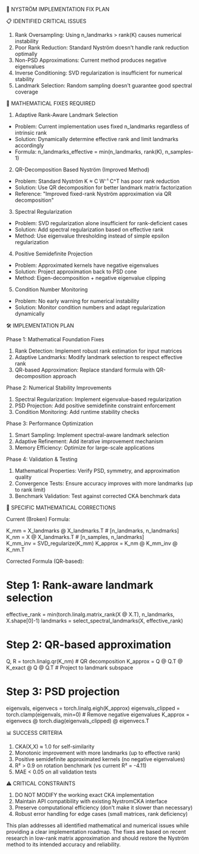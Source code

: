 🔧 NYSTRÖM IMPLEMENTATION FIX PLAN

  📋 IDENTIFIED CRITICAL ISSUES

  1. Rank Oversampling: Using n_landmarks > rank(K) causes numerical instability
  2. Poor Rank Reduction: Standard Nyström doesn't handle rank reduction optimally
  3. Non-PSD Approximations: Current method produces negative eigenvalues
  4. Inverse Conditioning: SVD regularization is insufficient for numerical stability
  5. Landmark Selection: Random sampling doesn't guarantee good spectral coverage

  🎯 MATHEMATICAL FIXES REQUIRED

  1. Adaptive Rank-Aware Landmark Selection

  - Problem: Current implementation uses fixed n_landmarks regardless of intrinsic rank
  - Solution: Dynamically determine effective rank and limit landmarks accordingly
  - Formula: n_landmarks_effective = min(n_landmarks, rank(K), n_samples-1)

  2. QR-Decomposition Based Nyström (Improved Method)

  - Problem: Standard Nyström K ≈ C W⁻¹ C^T has poor rank reduction
  - Solution: Use QR decomposition for better landmark matrix factorization
  - Reference: "Improved fixed-rank Nyström approximation via QR decomposition"

  3. Spectral Regularization

  - Problem: SVD regularization alone insufficient for rank-deficient cases
  - Solution: Add spectral regularization based on effective rank
  - Method: Use eigenvalue thresholding instead of simple epsilon regularization

  4. Positive Semidefinite Projection

  - Problem: Approximated kernels have negative eigenvalues
  - Solution: Project approximation back to PSD cone
  - Method: Eigen-decomposition + negative eigenvalue clipping

  5. Condition Number Monitoring

  - Problem: No early warning for numerical instability
  - Solution: Monitor condition numbers and adapt regularization dynamically

  🛠️ IMPLEMENTATION PLAN

  Phase 1: Mathematical Foundation Fixes

  1. Rank Detection: Implement robust rank estimation for input matrices
  2. Adaptive Landmarks: Modify landmark selection to respect effective rank
  3. QR-based Approximation: Replace standard formula with QR-decomposition approach

  Phase 2: Numerical Stability Improvements

  1. Spectral Regularization: Implement eigenvalue-based regularization
  2. PSD Projection: Add positive semidefinite constraint enforcement
  3. Condition Monitoring: Add runtime stability checks

  Phase 3: Performance Optimization

  1. Smart Sampling: Implement spectral-aware landmark selection
  2. Adaptive Refinement: Add iterative improvement mechanism
  3. Memory Efficiency: Optimize for large-scale applications

  Phase 4: Validation & Testing

  1. Mathematical Properties: Verify PSD, symmetry, and approximation quality
  2. Convergence Tests: Ensure accuracy improves with more landmarks (up to rank limit)
  3. Benchmark Validation: Test against corrected CKA benchmark data

  🔬 SPECIFIC MATHEMATICAL CORRECTIONS

  Current (Broken) Formula:

  K_mm = X_landmarks @ X_landmarks.T  # [n_landmarks, n_landmarks]
  K_nm = X @ X_landmarks.T            # [n_samples, n_landmarks]  
  K_mm_inv = SVD_regularize(K_mm)
  K_approx = K_nm @ K_mm_inv @ K_nm.T

  Corrected Formula (QR-based):

  # Step 1: Rank-aware landmark selection
  effective_rank = min(torch.linalg.matrix_rank(X @ X.T), n_landmarks, X.shape[0]-1)
  landmarks = select_spectral_landmarks(X, effective_rank)

  # Step 2: QR-based approximation
  Q, R = torch.linalg.qr(K_nm)  # QR decomposition
  K_approx = Q @ Q.T @ K_exact @ Q @ Q.T  # Project to landmark subspace

  # Step 3: PSD projection
  eigenvals, eigenvecs = torch.linalg.eigh(K_approx)
  eigenvals_clipped = torch.clamp(eigenvals, min=0)  # Remove negative eigenvalues
  K_approx = eigenvecs @ torch.diag(eigenvals_clipped) @ eigenvecs.T

  📊 SUCCESS CRITERIA

  1. CKA(X,X) ≈ 1.0 for self-similarity
  2. Monotonic improvement with more landmarks (up to effective rank)
  3. Positive semidefinite approximated kernels (no negative eigenvalues)
  4. R² > 0.9 on rotation benchmark (vs current R² = -4.11)
  5. MAE < 0.05 on all validation tests

  ⚠️ CRITICAL CONSTRAINTS

  1. DO NOT MODIFY the working exact CKA implementation
  2. Maintain API compatibility with existing NystromCKA interface
  3. Preserve computational efficiency (don't make it slower than necessary)
  4. Robust error handling for edge cases (small matrices, rank deficiency)

  This plan addresses all identified mathematical and numerical issues while providing a clear implementation roadmap. The fixes are based on recent research in
  low-rank matrix approximation and should restore the Nyström method to its intended accuracy and reliability.